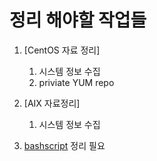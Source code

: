 # 정리 해야할 작업들

1. [CentOS 자료 정리]

    1. 시스템 정보 수집
    1. priviate YUM repo

1. [AIX 자료정리]
    1. 시스템 정보 수집

1. [bashscript](./OS/bashscript/README.md) 정리 필요

